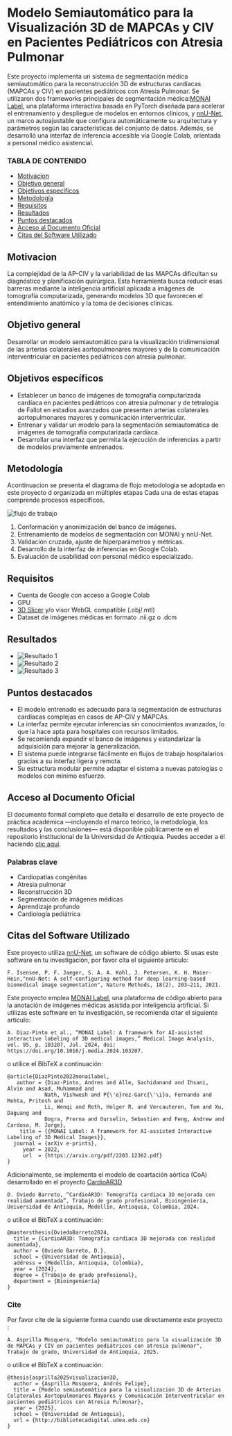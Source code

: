# Modelo Semiautomático para la Visualización 3D de MAPCAs y CIV en Pacientes Pediátricos con Atresia Pulmonar

Este proyecto implementa un sistema de segmentación médica semiautomático para la reconstrucción 3D de estructuras cardíacas (MAPCAs y CIV) en pacientes pediátricos con Atresia Pulmonar. Se utilizaron dos frameworks principales de segmentación médica:[MONAI Label](https://github.com/Project-MONAI/MONAILabel/tree/main), una plataforma interactiva basada en PyTorch diseñada para acelerar el entrenamiento y despliegue de modelos en entornos clínicos, y [nnU-Net](https://github.com/MIC-DKFZ/nnUNet), un marco autoajustable que configura automáticamente su arquitectura y parámetros según las características del conjunto de datos. Además, se desarrolló una interfaz de inferencia accesible vía Google Colab, orientada a personal médico asistencial.


### TABLA DE CONTENIDO
- [Motivacion](#Motivacion)
- [Objetivo general](#Objetivo-general)
- [Objetivos específicos](#Objetivos-específicos)
- [Metodología](#Metodología)
- [Requisitos](#Requisitos)
- [Resultados](#Resultados)
- [Puntos destacados](#Puntos-destacados)
- [Acceso al Documento Oficial](#Acceso-al-Documento-Oficial)
- [Citas del Software Utilizado](#Citas-del-Software-Utilizado)

## Motivacion

La complejidad de la AP-CIV y la variabilidad de las MAPCAs dificultan su diagnóstico y planificación quirúrgica. Esta herramienta busca reducir esas barreras mediante la inteligencia artificial aplicada a imágenes de tomografía computarizada, generando modelos 3D que favorecen el entendimiento anatómico y la toma de decisiones clínicas.

## Objetivo general

Desarrollar  un  modelo  semiautomático  para  la  visualización  tridimensional  de  las  arterias 
colaterales  aortopulmonares  mayores  y  de  la  comunicación  interventricular  en  pacientes 
pediátricos con atresia pulmonar.

## Objetivos específicos

- Establecer  un  banco  de  imágenes  de  tomografía  computarizada  cardíaca  en  pacientes  pediátricos  con  atresia  pulmonar  y  de  tetralogía  de  Fallot  en   estadios  avanzados  que presenten arterias colaterales aortopulmonares mayores y comunicación  interventricular. 
- Entrenar  y  validar  un  modelo  para  la  segmentación  semiautomática  de  imágenes  de tomografía computarizada cardíaca.
- Desarrollar  una  interfaz  que  permita  la  ejecución  de  inferencias  a  partir  de  modelos previamente entrenados. 

## Metodología

Acontinuacion se presenta  el diagrama de flojo  metodologia se  adoptada en este proyecto d organizada  en  múltiples  etapas  Cada  una  de  estas  etapas  comprende  procesos  específicos.

![flujo de trabajo](https://github.com/Andresf-Asprilla/Modelo-segmentacion-APCIVMAPCAs/blob/main/images/digrama.png)

1. Conformación y anonimización del banco de imágenes.
2. Entrenamiento de modelos de segmentación con MONAI y nnU-Net.
3. Validación cruzada, ajuste de hiperparámetros y métricas.
4. Desarrollo de la interfaz de inferencias en Google Colab.
5. Evaluación de usabilidad con personal médico especializado.


## Requisitos

- Cuenta de Google con acceso a Google Colab
- GPU 
- [3D Slicer](https://www.slicer.org/) y/o visor WebGL compatible (.obj/.mtl)
- Dataset de imágenes médicas en formato .nii.gz o .dcm

## Resultados

- ![Resultado 1](https://github.com/Andresf-Asprilla/Modelo-segmentacion-APCIVMAPCAs/blob/main/images/video_1.mp4.gif)
- ![Resultado 2](https://github.com/Andresf-Asprilla/Modelo-segmentacion-APCIVMAPCAs/blob/main/images/video_2.mp4.gif)
- ![Resultado 3](https://github.com/Andresf-Asprilla/Modelo-segmentacion-APCIVMAPCAs/blob/main/images/video_3.mp4.gif)

## Puntos destacados

- El modelo entrenado  es adecuado para la segmentación de estructuras cardíacas complejas en casos de AP-CIV y MAPCAs.
- La interfaz permite ejecutar inferencias sin conocimientos avanzados, lo que la hace apta para hospitales con recursos limitados.
- Se recomienda expandir el banco de imágenes y estandarizar la adquisición para mejorar la generalización.
- El sistema puede integrarse fácilmente en flujos de trabajo hospitalarios gracias a su interfaz ligera y remota.
- Su estructura modular permite adaptar el sistema a nuevas patologías o modelos con mínimo esfuerzo.


## Acceso al Documento Oficial

El documento formal completo que detalla el desarrollo de este proyecto de práctica académica —incluyendo el marco teórico, la metodología, los resultados y las conclusiones— está disponible públicamente en el repositorio institucional de la Universidad de Antioquia. Puedes acceder a él haciendo [clic aquí](https://bibliotecadigital.udea.edu.co/communities/aba95e15-009e-4b9a-a2b0-c8b390d5ad1f).

### Palabras clave
- Cardiopatías congénitas  
- Atresia pulmonar  
- Reconstrucción 3D  
- Segmentación de imágenes médicas  
- Aprendizaje profundo  
- Cardiología pediátrica

## Citas del Software Utilizado

Este proyecto utiliza [nnU-Net](https://github.com/MIC-DKFZ/nnUNet), un software de código abierto. Si usas este software en tu investigación, por favor cita el siguiente artículo:

```F. Isensee, P. F. Jaeger, S. A. A. Kohl, J. Petersen, K. H. Maier-Hein,"nnU-Net: A self-configuring method for deep learning-based biomedical image segmentation", Nature Methods, 18(2), 203–211, 2021.```

Este proyecto emplea [MONAI Label](https://github.com/Project-MONAI/MONAILabel), una plataforma de código abierto para la anotación de imágenes médicas asistida por inteligencia artificial. Si utilizas este software en tu investigación, se recomienda citar el siguiente artículo:

```A. Diaz-Pinto et al., “MONAI Label: A framework for AI-assisted interactive labeling of 3D medical images,” Medical Image Analysis, vol. 95, p. 103207, Jul. 2024, doi: https://doi.org/10.1016/j.media.2024.103207.```


o utilice el BibTeX a continuación:

```
@article{DiazPinto2022monailabel,
   author = {Diaz-Pinto, Andres and Alle, Sachidanand and Ihsani, Alvin and Asad, Muhammad and
            Nath, Vishwesh and P{\'e}rez-Garc{\'\i}a, Fernando and Mehta, Pritesh and
            Li, Wenqi and Roth, Holger R. and Vercauteren, Tom and Xu, Daguang and
            Dogra, Prerna and Ourselin, Sebastien and Feng, Andrew and Cardoso, M. Jorge},
    title = {{MONAI Label: A framework for AI-assisted Interactive Labeling of 3D Medical Images}},
  journal = {arXiv e-prints},
     year = 2022,
     url  = {https://arxiv.org/pdf/2203.12362.pdf}
}
```
Adicionalmente, se implementa el modelo de coartación aórtica (CoA) desarrollado en el proyecto  [CardioAR3D](https://github.com/doviedob/CardioAR3D)

```D. Oviedo Barreto, “CardioAR3D: Tomografía cardiaca 3D mejorada con realidad aumentada”, Trabajo de grado profesional, Bioingeniería, Universidad de Antioquia, Medellín, Antioquia, Colombia, 2024.```

o utilice el BibTeX a continuación:

```
@mastersthesis{OviedoBarreto2024,
  title = {CardioAR3D: Tomografía cardiaca 3D mejorada con realidad aumentada},
  author = {Oviedo Barreto, D.},
  school = {Universidad de Antioquia},
  address = {Medellín, Antioquia, Colombia},
  year = {2024},
  degree = {Trabajo de grado profesional},
  department = {Bioingeniería}
}
```
### Cite
Por favor  cite de la siguiente forma cuando use directamente este proyecto :

```A. Asprilla Mosquera, "Modelo semiautomático para la visualización 3D de MAPCAs y CIV en pacientes pediátricos con atresia pulmonar", Trabajo de grado, Universidad de Antioquia, 2025.```


o utilice el BibTeX a continuación:

```
@thesis{asprilla2025visualizacion3D,
  author = {Asprilla Mosquera, Andrés Felipe},
  title = {Modelo semiautomático para la visualización 3D de Arterias Colaterales Aortopulmonares Mayores y Comunicación Interventricular en pacientes pediátricos con Atresia Pulmonar},
  year = {2025},
  school = {Universidad de Antioquia},
  url = {http://bibliotecadigital.udea.edu.co}
}
```
